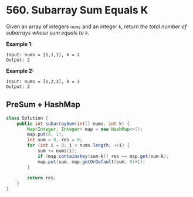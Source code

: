 # 560. Subarray Sum Equals K

Given an array of integers `nums` and an integer `k`, return *the total number of subarrays whose sum equals to `k`*.

 

**Example 1:**

```
Input: nums = [1,1,1], k = 2
Output: 2
```

**Example 2:**

```
Input: nums = [1,2,3], k = 3
Output: 2
```



## PreSum + HashMap

```java
class Solution {
    public int subarraySum(int[] nums, int k) {
        Map<Integer, Integer> map = new HashMap<>();
        map.put(0, 1);
        int sum = 0, res = 0;
        for (int i = 0; i < nums.length; ++i) {
            sum += nums[i];
            if (map.containsKey(sum-k)) res += map.get(sum-k);
            map.put(sum, map.getOrDefault(sum, 0)+1);
        }
        
        return res;
    }
}
```

